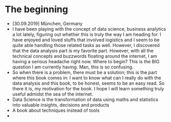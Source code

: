 # The beginning
- [30.09.2019] München, Germany
- I have been playing with the concept of data science, business analytics a lot lately, figuring out whether this is truly the way I am heading for. I have enjoyed and loved stuffs that involved logistics and I seem to be quite able handling those related tasks as well. However, I discovered that the data analysis part is my favorite part. However, with all the technical concepts and buzzwords floating around the internet, I am having a serious headache right now. Where to begin? This is the BIG question I am currently having. Man, this is so confusing. 
- So when there is a problem, there must be a solution; this is the part where this book comes in: I want to know what can I really do with the data analysis and this book, to be honest, seems to be an easy read. So there it is, my motivation for the book. I hope I will learn something truly useful admidst the sea of the internet.
- Data  Science is the transformation of data using maths and statistics into valuable insights, decisions and products
- A book about techniques instead of tools
- 
